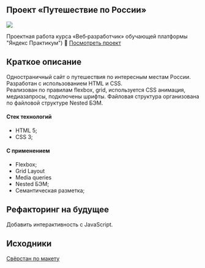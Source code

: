 ## Проект «Путешествие по России»

<img src="https://github.com/RyzhukIgor/russian-travel/blob/main/sprint-3-images/travel.gif">

Проектная работа курса «Веб‑разработчик» обучающей платформы "Яндекс Практикум") 
:open_file_folder:
[Посмотреть проект](https://ryzhukigor.github.io/russian-travel/)
## Краткое описание
Одностраничный сайт о путешествия по интересным местам России. 
Разработан с использованием HTML и CSS.   
Реализован по правилам flexbox, grid, используется CSS анимация, медиазапросы, подключены шрифты. Файловая структура организована по файловой структуре Nested БЭМ.   
#### Стек технологий
  * HTML 5;
  * CSS 3;
#### С применением
  * Flexbox;
  * Grid Layout
  * Media queries
  * Nested БЭМ;
  * Семантическая разметка;
## Рефакторинг на будущее
Добавить интерактивность с  JavaScript.
## Исходники
[Свёрстан по макету](https://www.figma.com/file/5S2WSbEFL6awjVWJ0NWL8Q/Sprint-3_-Russia-_-desktop-mobile?node-id=28503%3A0)


